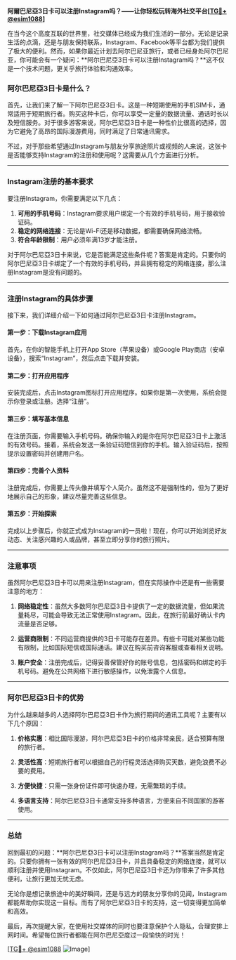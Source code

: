 **阿爾巴尼亞3日卡可以注册Instagram吗？——让你轻松玩转海外社交平台[[TG💪+ @esim1088](https://t.me/s/esim1088)]**

在当今这个高度互联的世界里，社交媒体已经成为我们生活的一部分。无论是记录生活的点滴，还是与朋友保持联系，Instagram、Facebook等平台都为我们提供了极大的便利。然而，如果你最近计划去阿尔巴尼亚旅行，或者已经身处阿尔巴尼亚，你可能会有一个疑问：**阿尔巴尼亞3日卡可以注册Instagram吗？**这不仅是一个技术问题，更关乎旅行体验和沟通效率。

### 阿尔巴尼亞3日卡是什么？

首先，让我们来了解一下阿尔巴尼亞3日卡。这是一种短期使用的手机SIM卡，通常适用于短期旅行者。购买这种卡后，你可以享受一定量的数据流量、通话时长以及短信服务。对于很多游客来说，阿尔巴尼亞3日卡是一种性价比很高的选择，因为它避免了高昂的国际漫游费用，同时满足了日常通讯需求。

不过，对于那些希望通过Instagram与朋友分享旅途照片或视频的人来说，这张卡是否能够支持Instagram的注册和使用呢？这需要从几个方面进行分析。

---

### Instagram注册的基本要求

要注册Instagram，你需要满足以下几点：

1. **可用的手机号码**：Instagram要求用户绑定一个有效的手机号码，用于接收验证码。
2. **稳定的网络连接**：无论是Wi-Fi还是移动数据，都需要确保网络流畅。
3. **符合年龄限制**：用户必须年满13岁才能注册。

对于阿尔巴尼亞3日卡来说，它是否能满足这些条件呢？答案是肯定的。只要你的阿尔巴尼亞3日卡绑定了一个有效的手机号码，并且拥有稳定的网络连接，那么注册Instagram是没有问题的。

---

### 注册Instagram的具体步骤

接下来，我们详细介绍一下如何通过阿尔巴尼亞3日卡注册Instagram。

#### 第一步：下载Instagram应用
首先，在你的智能手机上打开App Store（苹果设备）或Google Play商店（安卓设备），搜索“Instagram”，然后点击下载并安装。

#### 第二步：打开应用程序
安装完成后，点击Instagram图标打开应用程序。如果你是第一次使用，系统会提示你登录或注册。选择“注册”。

#### 第三步：填写基本信息
在注册页面，你需要输入手机号码。确保你输入的是你在阿尔巴尼亞3日卡上激活的有效号码。接着，系统会发送一条验证码短信到你的手机。输入验证码后，按照提示设置密码并创建用户名。

#### 第四步：完善个人资料
注册完成后，你需要上传头像并填写个人简介。虽然这不是强制性的，但为了更好地展示自己的形象，建议尽量完善这些信息。

#### 第五步：开始探索
完成以上步骤后，你就正式成为Instagram的一员啦！现在，你可以开始浏览好友动态、关注感兴趣的人或品牌，甚至立即分享你的旅行照片。

---

### 注意事项

虽然阿尔巴尼亞3日卡可以用来注册Instagram，但在实际操作中还是有一些需要注意的地方：

1. **网络稳定性**：虽然大多数阿尔巴尼亞3日卡提供了一定的数据流量，但如果流量耗尽，可能会导致无法正常使用Instagram。因此，在旅行前最好确认卡内流量是否足够。
   
2. **运营商限制**：不同运营商提供的3日卡可能存在差异。有些卡可能对某些功能有限制，比如国际短信或国际通话。建议在购买前咨询客服或查看相关说明。

3. **账户安全**：注册完成后，记得妥善保管好你的账号信息，包括密码和绑定的手机号码。避免在公共网络下进行敏感操作，以免泄露个人信息。

---

### 阿尔巴尼亞3日卡的优势

为什么越来越多的人选择阿尔巴尼亞3日卡作为旅行期间的通讯工具呢？主要有以下几个原因：

1. **价格实惠**：相比国际漫游，阿尔巴尼亞3日卡的价格非常亲民，适合预算有限的旅行者。
   
2. **灵活性高**：短期旅行者可以根据自己的行程灵活选择购买天数，避免浪费不必要的费用。

3. **方便快捷**：只需一张身份证件即可快速办理，无需繁琐的手续。

4. **多语言支持**：阿尔巴尼亞3日卡通常支持多种语言，方便来自不同国家的游客使用。

---

### 总结

回到最初的问题：**阿尔巴尼亞3日卡可以注册Instagram吗？**答案当然是肯定的。只要你拥有一张有效的阿尔巴尼亞3日卡，并且具备稳定的网络连接，就可以顺利注册并使用Instagram。不仅如此，阿尔巴尼亞3日卡还为你带来了许多其他便利，让旅行更加无忧无虑。

无论你是想记录旅途中的美好瞬间，还是与远方的朋友分享你的见闻，Instagram都能帮助你实现这一目标。而有了阿尔巴尼亞3日卡的支持，这一切变得更加简单和高效。

最后，再次提醒大家，在使用社交媒体的同时也要注意保护个人隐私，合理安排上网时间。希望每位旅行者都能在阿尔巴尼亞度过一段愉快的时光！

[[TG💪+ @esim1088](https://t.me/s/esim1088) ![Image](https://i.postimg.cc/4NQfJmqS/Snipaste-2025-05-13-00-14-12.png)]